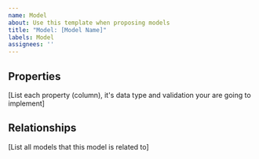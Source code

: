 ```yaml
---
name: Model
about: Use this template when proposing models
title: "Model: [Model Name]"
labels: Model
assignees: ''
---
```


## Properties
[List each property (column), it's data type and validation your are going to implement]

## Relationships
[List all models that this model is related to]
